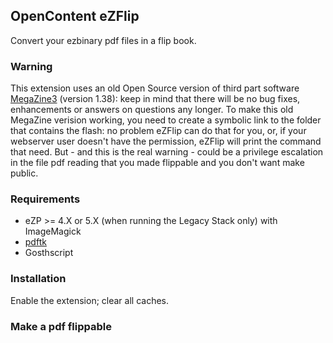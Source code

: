 ## OpenContent eZFlip

Convert your ezbinary pdf files in a flip book.

### Warning
This extension uses an old Open Source version of third part software [MegaZine3](http://www.megazine3.de/demo_packages.html) (version 1.38):
keep in mind that there will be no bug fixes, enhancements or answers on questions any longer.
To make this old MegaZine verision working, you need to create a symbolic link to the folder that contains the flash: no problem eZFlip can do that for you, or, if your webserver user doesn't have the permission, eZFlip will print the command that need.
But - and this is the real warning - could be a privilege escalation in the file pdf reading that you made flippable and you don't want make public.


### Requirements

* eZP >= 4.X or 5.X (when running the Legacy Stack only) with ImageMagick
* [pdftk](http://www.pdflabs.com/tools/pdftk-the-pdf-toolkit/)
* Gosthscript

### Installation

Enable the extension; clear all caches.

### Make a pdf flippable

